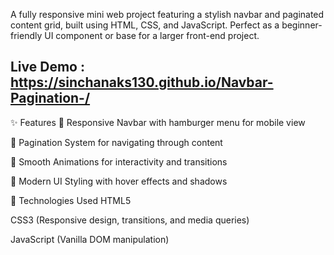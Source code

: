 A fully responsive mini web project featuring a stylish navbar and paginated content grid, built using HTML, CSS, and JavaScript. 
Perfect as a beginner-friendly UI component or base for a larger front-end project.

## Live Demo : https://sinchanaks130.github.io/Navbar-Pagination-/

✨ Features
📱 Responsive Navbar with hamburger menu for mobile view

📄 Pagination System for navigating through content

💅 Smooth Animations for interactivity and transitions

🎨 Modern UI Styling with hover effects and shadows

🔧 Technologies Used
HTML5

CSS3 (Responsive design, transitions, and media queries)

JavaScript (Vanilla DOM manipulation)
